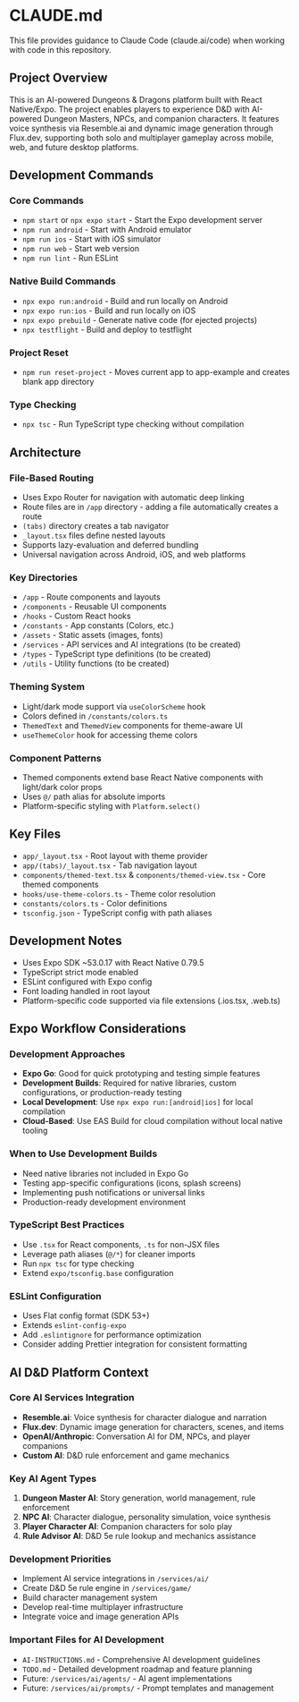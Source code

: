 # CLAUDE.md

This file provides guidance to Claude Code (claude.ai/code) when working with code in this repository.

## Project Overview

This is an AI-powered Dungeons & Dragons platform built with React Native/Expo. The project enables players to experience D&D with AI-powered Dungeon Masters, NPCs, and companion characters. It features voice synthesis via Resemble.ai and dynamic image generation through Flux.dev, supporting both solo and multiplayer gameplay across mobile, web, and future desktop platforms.

## Development Commands

### Core Commands
- `npm start` or `npx expo start` - Start the Expo development server
- `npm run android` - Start with Android emulator
- `npm run ios` - Start with iOS simulator  
- `npm run web` - Start web version
- `npm run lint` - Run ESLint

### Native Build Commands
- `npx expo run:android` - Build and run locally on Android
- `npx expo run:ios` - Build and run locally on iOS
- `npx expo prebuild` - Generate native code (for ejected projects)
- `npx testflight` - Build and deploy to testflight

### Project Reset
- `npm run reset-project` - Moves current app to app-example and creates blank app directory

### Type Checking
- `npx tsc` - Run TypeScript type checking without compilation

## Architecture

### File-Based Routing
- Uses Expo Router for navigation with automatic deep linking
- Route files are in `/app` directory - adding a file automatically creates a route
- `(tabs)` directory creates a tab navigator
- `_layout.tsx` files define nested layouts
- Supports lazy-evaluation and deferred bundling
- Universal navigation across Android, iOS, and web platforms

### Key Directories
- `/app` - Route components and layouts
- `/components` - Reusable UI components
- `/hooks` - Custom React hooks
- `/constants` - App constants (Colors, etc.)
- `/assets` - Static assets (images, fonts)
- `/services` - API services and AI integrations (to be created)
- `/types` - TypeScript type definitions (to be created)
- `/utils` - Utility functions (to be created)

### Theming System
- Light/dark mode support via `useColorScheme` hook
- Colors defined in `/constants/colors.ts`
- `ThemedText` and `ThemedView` components for theme-aware UI
- `useThemeColor` hook for accessing theme colors

### Component Patterns
- Themed components extend base React Native components with light/dark color props
- Uses `@/` path alias for absolute imports
- Platform-specific styling with `Platform.select()`

## Key Files
- `app/_layout.tsx` - Root layout with theme provider
- `app/(tabs)/_layout.tsx` - Tab navigation layout
- `components/themed-text.tsx` & `components/themed-view.tsx` - Core themed components
- `hooks/use-theme-colors.ts` - Theme color resolution
- `constants/colors.ts` - Color definitions
- `tsconfig.json` - TypeScript config with path aliases

## Development Notes
- Uses Expo SDK ~53.0.17 with React Native 0.79.5
- TypeScript strict mode enabled
- ESLint configured with Expo config
- Font loading handled in root layout
- Platform-specific code supported via file extensions (.ios.tsx, .web.ts)

## Expo Workflow Considerations

### Development Approaches
- **Expo Go**: Good for quick prototyping and testing simple features
- **Development Builds**: Required for native libraries, custom configurations, or production-ready testing
- **Local Development**: Use `npx expo run:[android|ios]` for local compilation
- **Cloud-Based**: Use EAS Build for cloud compilation without local native tooling

### When to Use Development Builds
- Need native libraries not included in Expo Go
- Testing app-specific configurations (icons, splash screens)
- Implementing push notifications or universal links
- Production-ready development environment

### TypeScript Best Practices
- Use `.tsx` for React components, `.ts` for non-JSX files
- Leverage path aliases (`@/*`) for cleaner imports
- Run `npx tsc` for type checking
- Extend `expo/tsconfig.base` configuration

### ESLint Configuration
- Uses Flat config format (SDK 53+)
- Extends `eslint-config-expo`
- Add `.eslintignore` for performance optimization
- Consider adding Prettier integration for consistent formatting

## AI D&D Platform Context

### Core AI Services Integration
- **Resemble.ai**: Voice synthesis for character dialogue and narration
- **Flux.dev**: Dynamic image generation for characters, scenes, and items
- **OpenAI/Anthropic**: Conversation AI for DM, NPCs, and player companions
- **Custom AI**: D&D rule enforcement and game mechanics

### Key AI Agent Types
1. **Dungeon Master AI**: Story generation, world management, rule enforcement
2. **NPC AI**: Character dialogue, personality simulation, voice synthesis
3. **Player Character AI**: Companion characters for solo play
4. **Rule Advisor AI**: D&D 5e rule lookup and mechanics assistance

### Development Priorities
- Implement AI service integrations in `/services/ai/`
- Create D&D 5e rule engine in `/services/game/`
- Build character management system
- Develop real-time multiplayer infrastructure
- Integrate voice and image generation APIs

### Important Files for AI Development
- `AI-INSTRUCTIONS.md` - Comprehensive AI development guidelines
- `TODO.md` - Detailed development roadmap and feature planning
- Future: `/services/ai/agents/` - AI agent implementations
- Future: `/services/ai/prompts/` - Prompt templates and management
